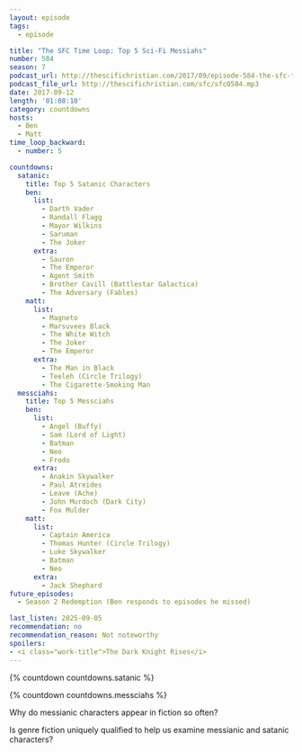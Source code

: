 ```yaml
---
layout: episode
tags:
  - episode

title: "The SFC Time Loop: Top 5 Sci-Fi Messiahs"
number: 584
season: 7
podcast_url: http://thescifichristian.com/2017/09/episode-584-the-sfc-time-loop-top-5-sci-fi-messiahs/
podcast_file_url: http://thescifichristian.com/sfc/sfc0584.mp3
date: 2017-09-12
length: '01:08:10'
category: countdowns
hosts:
  - Ben
  - Matt
time_loop_backward: 
  - number: 5

countdowns:
  satanic:
    title: Top 5 Satanic Characters
    ben:
      list:
        - Darth Vader
        - Randall Flagg
        - Mayor Wilkins
        - Saruman
        - The Joker
      extra:
        - Sauron
        - The Emperor
        - Agent Smith
        - Brother Cavill (Battlestar Galactica)
        - The Adversary (Fables)
    matt: 
      list:
        - Magneto
        - Marsuvees Black
        - The White Witch 
        - The Joker
        - The Emperor 
      extra:
        - The Man in Black
        - Teeleh (Circle Trilogy)
        - The Cigarette-Smoking Man
  messciahs:
    title: Top 5 Messciahs
    ben:
      list:
        - Angel (Buffy)
        - Sam (Lord of Light)
        - Batman
        - Neo
        - Frodo
      extra:
        - Anakin Skywalker
        - Paul Atreides
        - Leave (Ache)
        - John Murdoch (Dark City)
        - Fox Mulder
    matt: 
      list:
        - Captain America
        - Thomas Hunter (Circle Trilogy)
        - Luke Skywalker
        - Batman
        - Neo
      extra:
        - Jack Shephard
future_episodes: 
  - Season 2 Redemption (Ben responds to episodes he missed)

last_listen: 2025-09-05
recommendation: no
recommendation_reason: Not noteworthy
spoilers:
- <i class="work-title">The Dark Knight Rises</i>
---
```


{% countdown countdowns.satanic %}

{% countdown countdowns.messciahs %}

Why do messianic characters appear in fiction so often? 

Is genre fiction uniquely qualified to help us examine messianic and satanic characters?